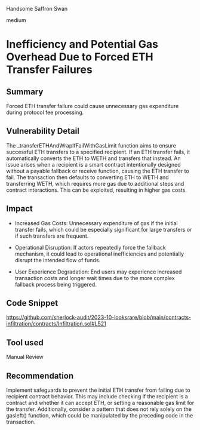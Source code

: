 Handsome Saffron Swan

medium

# Inefficiency and Potential Gas Overhead Due to Forced ETH Transfer Failures
## Summary
Forced ETH transfer failure could cause unnecessary gas expenditure during protocol fee processing.

## Vulnerability Detail
The _transferETHAndWrapIfFailWithGasLimit function aims to ensure successful ETH transfers to a specified recipient. If an ETH transfer fails, it automatically converts the ETH to WETH and transfers that instead. An issue arises when a recipient is a smart contract intentionally designed without a payable fallback or receive function, causing the ETH transfer to fail. The transaction then defaults to converting ETH to WETH and transferring WETH, which requires more gas due to additional steps and contract interactions. This can be exploited, resulting in higher gas costs.

## Impact
- Increased Gas Costs: Unnecessary expenditure of gas if the initial transfer fails, which could be especially significant for large transfers or if such transfers are frequent.

- Operational Disruption: If actors repeatedly force the fallback mechanism, it could lead to operational inefficiencies and potentially disrupt the intended flow of funds.

- User Experience Degradation: End users may experience increased transaction costs and longer wait times due to the more complex fallback process being triggered.

## Code Snippet
https://github.com/sherlock-audit/2023-10-looksrare/blob/main/contracts-infiltration/contracts/Infiltration.sol#L521

## Tool used

Manual Review

## Recommendation
Implement safeguards to prevent the initial ETH transfer from failing due to recipient contract behavior. This may include checking if the recipient is a contract and whether it can accept ETH, or setting a reasonable gas limit for the transfer. Additionally, consider a pattern that does not rely solely on the gasleft() function, which could be manipulated by the preceding code in the transaction.
